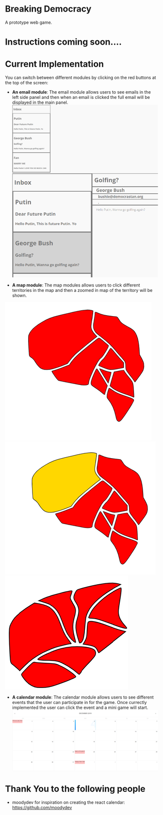 Breaking Democracy
=
A prototype web game.

Instructions coming soon....
========

Current Implementation
=
You can switch between different modules by clicking on the red buttons at the top of the screen:
* **An email module**: The email module allows users to see emails in the left side panel and then when an email is clicked the full email will be displayed in the main panel.
![Inbox](/UsercaseImages/StartingInbox.PNG)
![EmailSelected](/UsercaseImages/SelectedEmail.PNG)

* **A map module**: The map modules allows users to click different territories in the map and then a zoomed in map of the territory will be shown.

![Map](/UsercaseImages/initialMap.PNG)
![SelectedDistrict](/UsercaseImages/selected.png)
![District1](/UsercaseImages/districtOne.PNG)

* **A calendar module**: The calendar module allows users to see different events that the user can participate in for the game. Once currectly implemented the user can click the event and a mini game will start.
![Calendar](/UsercaseImages/calendar.PNG)

Thank You to the following people
=
* moodydev for inspiration on creating the react calendar: https://github.com/moodydev
